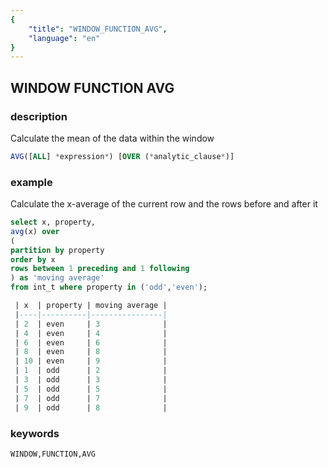 ```yaml
---
{
    "title": "WINDOW_FUNCTION_AVG",
    "language": "en"
}
---
```


<!--  Licensed to the Apache Software Foundation (ASF) under one or more contributor license agreements.  See the NOTICE file distributed with this work for additional information regarding copyright ownership.  The ASF licenses this file to you under the Apache License, Version 2.0 (the "License"); you may not use this file except in compliance with the License.  You may obtain a copy of the License at

  http://www.apache.org/licenses/LICENSE-2.0

Unless required by applicable law or agreed to in writing, software distributed under the License is distributed on an "AS IS" BASIS, WITHOUT WARRANTIES OR CONDITIONS OF ANY KIND, either express or implied.  See the License for the specific language governing permissions and limitations under the License. -->

## WINDOW FUNCTION AVG
### description

Calculate the mean of the data within the window

```sql
AVG([ALL] *expression*) [OVER (*analytic_clause*)]
```

### example

Calculate the x-average of the current row and the rows before and after it

```sql
select x, property,    
avg(x) over    
(   
partition by property    
order by x    
rows between 1 preceding and 1 following    
) as 'moving average'    
from int_t where property in ('odd','even');

 | x  | property | moving average |
 |----|----------|----------------|
 | 2  | even     | 3              |
 | 4  | even     | 4              |
 | 6  | even     | 6              |
 | 8  | even     | 8              |
 | 10 | even     | 9              |
 | 1  | odd      | 2              |
 | 3  | odd      | 3              |
 | 5  | odd      | 5              |
 | 7  | odd      | 7              |
 | 9  | odd      | 8              |
```

### keywords

    WINDOW,FUNCTION,AVG
